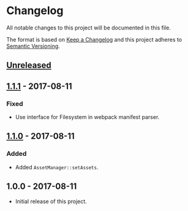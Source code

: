# Changelog
All notable changes to this project will be documented in this file.

The format is based on [Keep a Changelog](http://keepachangelog.com/en/1.0.0/)
and this project adheres to [Semantic Versioning](http://semver.org/spec/v2.0.0.html).

## [Unreleased]

## [1.1.1] - 2017-08-11
### Fixed
- Use interface for Filesystem in webpack manifest parser.

## [1.1.0] - 2017-08-11
### Added
- Added `AssetManager::setAssets`.

## 1.0.0 - 2017-08-11
- Initial release of this project.

[Unreleased]: https://github.com/hultberg/mexifest/compare/v1.1.1...HEAD
[1.1.1]: https://github.com/hultberg/mexifest/compare/v1.1.0...v1.1.1
[1.1.0]: https://github.com/hultberg/mexifest/compare/v1.0.0...v1.1.0
